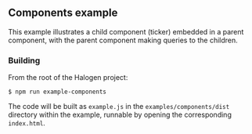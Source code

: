 ## Components example

This example illustrates a child component (ticker) embedded in a parent component, with the parent component making queries to the children.

### Building

From the root of the Halogen project:

```
$ npm run example-components
```

The code will be built as `example.js` in the `examples/components/dist` directory within the example, runnable by opening the corresponding `index.html`.
